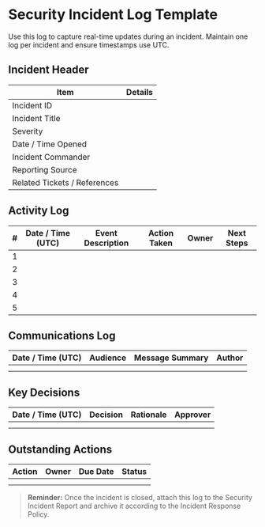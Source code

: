 # Security Incident Log Template

Use this log to capture real-time updates during an incident. Maintain one log per incident and ensure timestamps use UTC.

## Incident Header

| Item | Details |
| --- | --- |
| Incident ID | |
| Incident Title | |
| Severity | |
| Date / Time Opened | |
| Incident Commander | |
| Reporting Source | |
| Related Tickets / References | |

## Activity Log

| # | Date / Time (UTC) | Event Description | Action Taken | Owner | Next Steps |
| --- | --- | --- | --- | --- | --- |
| 1 |  |  |  |  |  |
| 2 |  |  |  |  |  |
| 3 |  |  |  |  |  |
| 4 |  |  |  |  |  |
| 5 |  |  |  |  |  |

## Communications Log

| Date / Time (UTC) | Audience | Message Summary | Author |
| --- | --- | --- | --- |
|  |  |  |  |
|  |  |  |  |

## Key Decisions

| Date / Time (UTC) | Decision | Rationale | Approver |
| --- | --- | --- | --- |
|  |  |  |  |
|  |  |  |  |

## Outstanding Actions

| Action | Owner | Due Date | Status |
| --- | --- | --- | --- |
|  |  |  |  |
|  |  |  |  |

> **Reminder:** Once the incident is closed, attach this log to the Security Incident Report and archive it according to the Incident Response Policy.
